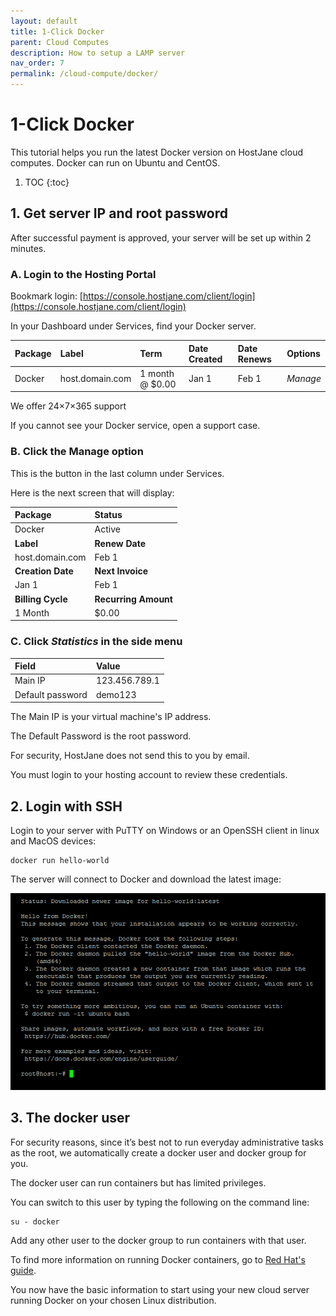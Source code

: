 ```yaml
---
layout: default
title: 1-Click Docker
parent: Cloud Computes
description: How to setup a LAMP server
nav_order: 7
permalink: /cloud-compute/docker/
---
```


# 1-Click Docker

<span class="green">This tutorial helps you run the latest Docker version on HostJane cloud computes.
Docker can run on Ubuntu and CentOS.</span>

1. TOC
{:toc}

## 1. Get server IP and root password

After successful payment is approved, your server will be set up within 2 minutes.

### A. Login to the Hosting Portal

Bookmark login: [https://console.hostjane.com/client/login](https://console.hostjane.com/client/login)

In your Dashboard under Services, find your Docker server.

| Package | Label | Term  | Date Created | Date Renews | Options |
|:-------|:----------|:------|:----------|:------|:------|
| Docker | host.domain.com | 1 month @ $0.00 | Jan 1 | Feb 1 |*Manage* |

We offer 24×7×365 support

If you cannot see your Docker service, open a support case.

### B. Click the Manage option

This is the button in the last column under Services.

Here is the next screen that will display: 

| Package | Status|
|:-------|:----------|
| Docker | Active|
| **Label** | **Renew Date**|
| host.domain.com | Feb 1 |
| **Creation Date** | **Next Invoice**|
| Jan 1 | Feb 1 |
| **Billing Cycle** | **Recurring Amount**|
| 1 Month | $0.00 |

### C. Click *Statistics* in the side menu

| Field | Value |
|:-------|:----------|
| Main IP | 123.456.789.1 |
| Default password | demo123 |

The Main IP is your virtual machine's IP address.

The Default Password is the root password.

For security, HostJane does not send this to you by email.

You must login to your hosting account to review these credentials.

## 2. Login with SSH

Login to your server with PuTTY on Windows or an OpenSSH client in linux and MacOS devices:

```
docker run hello-world
```

The server will connect to Docker and download the latest image:

![](\assets\hosting\docker-hello-world.png)

## 3. The docker user

For security reasons, since it’s best not to run everyday administrative tasks as the root, we automatically create a docker user and docker group for you.

The docker user can run containers but has limited privileges.

You can switch to this user by typing the following on the command line:

```
su - docker
```

Add any other user to the docker group to run containers with that user.

<span class="orange">To find more information on running Docker containers, go to [Red Hat's guide](https://access.redhat.com/documentation/en-us/red_hat_enterprise_linux/7/html/7.0_release_notes/chap-red_hat_enterprise_linux-7.0_release_notes-linux_containers_with_docker_format).</span>

You now have the basic information to start using your new cloud server running Docker on your chosen Linux distribution.